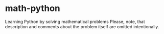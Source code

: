 # math-python
Learning Python by solving mathematical problems
Please, note, that description and comments about the problem itself are omitted intentionally. 